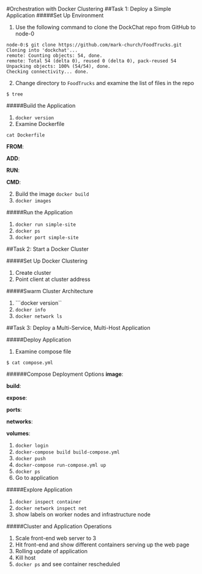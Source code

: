#Orchestration with Docker Clustering
##Task 1: Deploy a Simple Application
#####Set Up Environment
1. Use the following command to clone the DockChat repo from GitHub to node-0

```
node-0:$ git clone https://github.com/mark-church/FoodTrucks.git
Cloning into 'dockchat'...
remote: Counting objects: 54, done.
remote: Total 54 (delta 0), reused 0 (delta 0), pack-reused 54
Unpacking objects: 100% (54/54), done.
Checking connectivity... done.
```
2. Change directory to ```FoodTrucks``` and examine the list of files in the repo

```
$ tree
```
#####Build the Application
1. ```docker version```
2. Examine Dockerfile

```
cat Dockerfile
```
__FROM__:

__ADD__:

__RUN__:

__CMD__:



2. Build the image ```docker build```
3. ```docker images```

#####Run the Application
1. ```docker run simple-site```
2. ```docker ps```
3. ```docker port simple-site```




##Task 2: Start a Docker Cluster



#####Set Up Docker Clustering
1. Create cluster
2. Point client at cluster address


#####Swarm Cluster Architecture

1. ```docker version``
2. ```docker info```
3. ```docker network ls```


##Task 3: Deploy a Multi-Service, Multi-Host Application

#####Deploy Application
1. Examine compose file

```
$ cat compose.yml

```
######Compose Deployment Options
__image__:

__build__:

__expose__:

__ports__:

__networks__:

__volumes__:


1. ```docker login```
2. ```docker-compose build build-compose.yml```
3. ```docker push```
4. ```docker-compose run-compose.yml up```
5. ```docker ps``` 
6. Go to application

#####Explore Application
1. ```docker inspect container```
2. ```docker network inspect net```
3. show labels on worker nodes and infrastructure node

#####Cluster and Application Operations
1. Scale front-end web server to 3 
2. Hit front-end and show different containers serving up the web page
3. Rolling update of application
4. Kill host
5. ```docker ps``` and see container rescheduled





